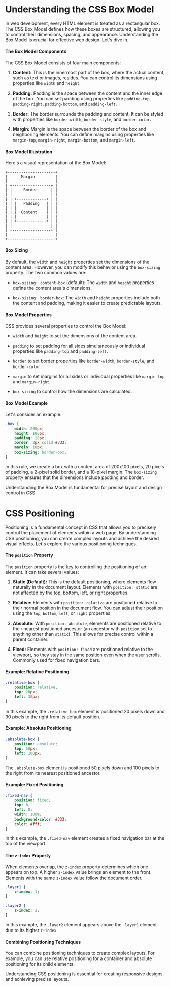 # Understanding the CSS Box Model

In web development, every HTML element is treated as a rectangular box. The CSS Box Model defines how these boxes are structured, allowing you to control their dimensions, spacing, and appearance. Understanding the Box Model is crucial for effective web design. Let's dive in.

#### The Box Model Components

The CSS Box Model consists of four main components:

1. **Content:** This is the innermost part of the box, where the actual content, such as text or images, resides. You can control its dimensions using properties like `width` and `height`.

2. **Padding:** Padding is the space between the content and the inner edge of the box. You can set padding using properties like `padding-top`, `padding-right`, `padding-bottom`, and `padding-left`.

3. **Border:** The border surrounds the padding and content. It can be styled with properties like `border-width`, `border-style`, and `border-color`.

4. **Margin:** Margin is the space between the border of the box and neighboring elements. You can define margins using properties like `margin-top`, `margin-right`, `margin-bottom`, and `margin-left`.

#### Box Model Illustration

Here's a visual representation of the Box Model:

```
+---------------------+
|      Margin         |
|                     |
| +-----------------+ |
| |     Border      | |
| |                 | |
| | +-------------+ | |
| | |   Padding   | | |
| | |             | | |
| | |  Content    | | |
| | |             | | |
| | +-------------+ | |
| |                 | |
| +-----------------+ |
|                     |
+---------------------+
```

#### Box Sizing

By default, the `width` and `height` properties set the dimensions of the content area. However, you can modify this behavior using the `box-sizing` property. The two common values are:

- `box-sizing: content-box` (default): The `width` and `height` properties define the content area's dimensions.

- `box-sizing: border-box`: The `width` and `height` properties include both the content and padding, making it easier to create predictable layouts.

#### Box Model Properties

CSS provides several properties to control the Box Model:

- `width` and `height` to set the dimensions of the content area.

- `padding` to set padding for all sides simultaneously or individual properties like `padding-top` and `padding-left`.

- `border` to set border properties like `border-width`, `border-style`, and `border-color`.

- `margin` to set margins for all sides or individual properties like `margin-top` and `margin-right`.

- `box-sizing` to control how the dimensions are calculated.

#### Box Model Example

Let's consider an example:

```css
.box {
    width: 200px;
    height: 100px;
    padding: 20px;
    border: 2px solid #333;
    margin: 10px;
    box-sizing: border-box;
}
```

In this rule, we create a box with a content area of 200x100 pixels, 20 pixels of padding, a 2-pixel solid border, and a 10-pixel margin. The `box-sizing` property ensures that the dimensions include padding and border.

Understanding the Box Model is fundamental for precise layout and design control in CSS.

# CSS Positioning

Positioning is a fundamental concept in CSS that allows you to precisely control the placement of elements within a web page. By understanding CSS positioning, you can create complex layouts and achieve the desired visual effects. Let's explore the various positioning techniques.

#### The `position` Property

The `position` property is the key to controlling the positioning of an element. It can take several values:

1. **Static (Default):** This is the default positioning, where elements flow naturally in the document layout. Elements with `position: static` are not affected by the top, bottom, left, or right properties.

2. **Relative:** Elements with `position: relative` are positioned relative to their normal position in the document flow. You can adjust their position using the `top`, `bottom`, `left`, or `right` properties.

3. **Absolute:** With `position: absolute`, elements are positioned relative to their nearest positioned ancestor (an ancestor with `position` set to anything other than `static`). This allows for precise control within a parent container.

4. **Fixed:** Elements with `position: fixed` are positioned relative to the viewport, so they stay in the same position even when the user scrolls. Commonly used for fixed navigation bars.

#### Example: Relative Positioning

```css
.relative-box {
    position: relative;
    top: 20px;
    left: 30px;
}
```

In this example, the `.relative-box` element is positioned 20 pixels down and 30 pixels to the right from its default position.

#### Example: Absolute Positioning

```css
.absolute-box {
    position: absolute;
    top: 50px;
    left: 100px;
}
```

The `.absolute-box` element is positioned 50 pixels down and 100 pixels to the right from its nearest positioned ancestor.

#### Example: Fixed Positioning

```css
.fixed-nav {
    position: fixed;
    top: 0;
    left: 0;
    width: 100%;
    background-color: #333;
    color: #fff;
}
```

In this example, the `.fixed-nav` element creates a fixed navigation bar at the top of the viewport.

#### The `z-index` Property

When elements overlap, the `z-index` property determines which one appears on top. A higher `z-index` value brings an element to the front. Elements with the same `z-index` value follow the document order.

```css
.layer1 {
    z-index: 1;
}

.layer2 {
    z-index: 2;
}
```

In this example, the `.layer2` element appears above the `.layer1` element due to its higher `z-index`.

#### Combining Positioning Techniques

You can combine positioning techniques to create complex layouts. For example, you can use relative positioning for a container and absolute positioning for its child elements.

Understanding CSS positioning is essential for creating responsive designs and achieving precise layouts.

